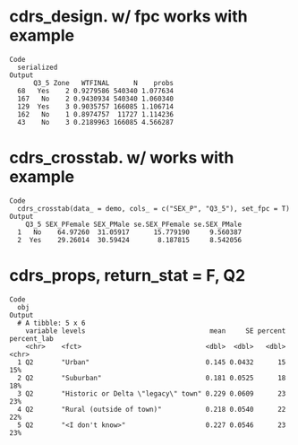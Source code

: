 # cdrs_design. w/ fpc works with example

    Code
      serialized
    Output
          Q3_5 Zone   WTFINAL      N    probs
      68   Yes    2 0.9279586 540340 1.077634
      167   No    2 0.9430934 540340 1.060340
      129  Yes    3 0.9035757 166085 1.106714
      162   No    1 0.8974757  11727 1.114236
      43    No    3 0.2189963 166085 4.566287

# cdrs_crosstab. w/ works with example

    Code
      cdrs_crosstab(data_ = demo, cols_ = c("SEX_P", "Q3_5"), set_fpc = T)
    Output
        Q3_5 SEX_PFemale SEX_PMale se.SEX_PFemale se.SEX_PMale
      1   No    64.97260  31.05917      15.779190     9.560387
      2  Yes    29.26014  30.59424       8.187815     8.542056

# cdrs_props, return_stat = F, Q2

    Code
      obj
    Output
      # A tibble: 5 x 6
        variable levels                               mean     SE percent percent_lab
        <chr>    <fct>                               <dbl>  <dbl>   <dbl> <chr>      
      1 Q2       "Urban"                             0.145 0.0432      15 15%        
      2 Q2       "Suburban"                          0.181 0.0525      18 18%        
      3 Q2       "Historic or Delta \"legacy\" town" 0.229 0.0609      23 23%        
      4 Q2       "Rural (outside of town)"           0.218 0.0540      22 22%        
      5 Q2       "<I don't know>"                    0.227 0.0546      23 23%        

